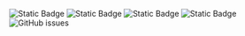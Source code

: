 ![Static Badge](https://img.shields.io/badge/blacklists-60-000000) ![Static Badge](https://img.shields.io/badge/blacklisted-2864023-cc0000) ![Static Badge](https://img.shields.io/badge/whitelisted-2244-00CC00) ![Static Badge](https://img.shields.io/badge/streaming_blacklist-28107-000000) ![GitHub issues](https://img.shields.io/github/issues/fabriziosalmi/blacklists)
